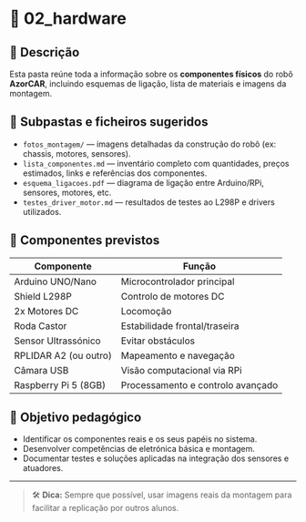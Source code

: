 
# 📁 02_hardware

## 📌 Descrição
Esta pasta reúne toda a informação sobre os **componentes físicos** do robô **AzorCAR**, incluindo esquemas de ligação, lista de materiais e imagens da montagem.

## 📂 Subpastas e ficheiros sugeridos
- `fotos_montagem/` — imagens detalhadas da construção do robô (ex: chassis, motores, sensores).
- `lista_componentes.md` — inventário completo com quantidades, preços estimados, links e referências dos componentes.
- `esquema_ligacoes.pdf` — diagrama de ligação entre Arduino/RPi, sensores, motores, etc.
- `testes_driver_motor.md` — resultados de testes ao L298P e drivers utilizados.

## 🔩 Componentes previstos
| Componente             | Função                             |
|------------------------|-------------------------------------|
| Arduino UNO/Nano       | Microcontrolador principal          |
| Shield L298P           | Controlo de motores DC              |
| 2x Motores DC          | Locomoção                           |
| Roda Castor            | Estabilidade frontal/traseira       |
| Sensor Ultrassónico    | Evitar obstáculos                   |
| RPLIDAR A2 (ou outro)  | Mapeamento e navegação              |
| Câmara USB             | Visão computacional via RPi         |
| Raspberry Pi 5 (8GB)   | Processamento e controlo avançado   |

## 🎯 Objetivo pedagógico
- Identificar os componentes reais e os seus papéis no sistema.
- Desenvolver competências de eletrónica básica e montagem.
- Documentar testes e soluções aplicadas na integração dos sensores e atuadores.

---

> 🛠️ **Dica:** Sempre que possível, usar imagens reais da montagem para facilitar a replicação por outros alunos.
